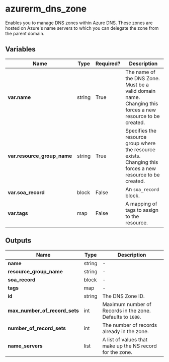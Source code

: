 # azurerm_dns_zone

Enables you to manage DNS zones within Azure DNS. These zones are hosted on Azure's name servers to which you can delegate the zone from the parent domain.

## Variables

| Name | Type | Required? |  Description |
| ---- | ---- | --------- |  ----------- |
| **var.name** | string | True | The name of the DNS Zone. Must be a valid domain name. Changing this forces a new resource to be created. | 
| **var.resource_group_name** | string | True | Specifies the resource group where the resource exists. Changing this forces a new resource to be created. | 
| **var.soa_record** | block | False | An `soa_record` block. | 
| **var.tags** | map | False | A mapping of tags to assign to the resource. | 



## Outputs

| Name | Type | Description |
| ---- | ---- | --------- | 
| **name** | string  | - | 
| **resource_group_name** | string  | - | 
| **soa_record** | block  | - | 
| **tags** | map  | - | 
| **id** | string  | The DNS Zone ID. | 
| **max_number_of_record_sets** | int  | Maximum number of Records in the zone. Defaults to `1000`. | 
| **number_of_record_sets** | int  | The number of records already in the zone. | 
| **name_servers** | list  | A list of values that make up the NS record for the zone. | 